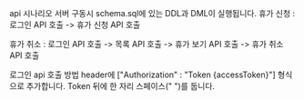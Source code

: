 api 시나리오
서버 구동시 schema.sql에 있는 DDL과 DML이 실행됩니다.
휴가 신청 : 로그인 API 호출 -> 휴가 신청 API 호출

휴가 취소 : 로그인 API 호출 -> 목록 API 호출 -> 휴가 보기 API 호출 -> 휴가 취소 API 호출

로그인 api 호출 방법
header에 ["Authorization" : "Token {accessToken}"] 형식으로 추가합니다.
Token 뒤에 한 자리 스페이스(" ")를 둡니다.
